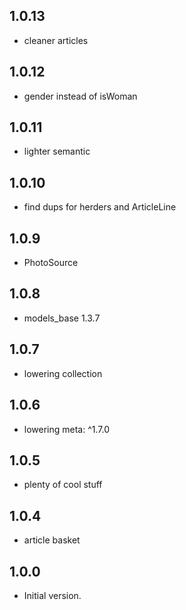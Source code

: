 ## 1.0.13

- cleaner articles

## 1.0.12

- gender instead of isWoman

## 1.0.11

- lighter semantic

## 1.0.10

- find dups for herders and ArticleLine

## 1.0.9

- PhotoSource

## 1.0.8

- models_base 1.3.7

## 1.0.7

- lowering collection

## 1.0.6

- lowering meta: ^1.7.0

## 1.0.5

- plenty of cool stuff

## 1.0.4

- article basket

## 1.0.0

- Initial version.
